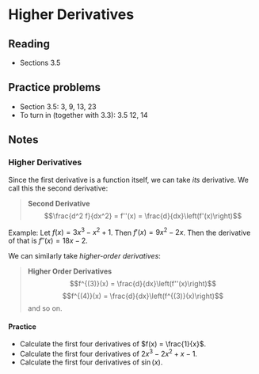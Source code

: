 # Higher Derivatives

## Reading

- Sections 3.5

## Practice problems

- Section 3.5: 3, 9, 13, 23
- To turn in (together with 3.3): 3.5 12, 14

## Notes

### Higher Derivatives

Since the first derivative is a function itself, we can take *its* derivative. We call this the second derivative:

> **Second Derivative**
> $$\frac{d^2 f}{dx^2} = f''(x) = \frac{d}{dx}\left(f'(x)\right)$$

Example: Let $f(x) = 3x^3-x^2+1$. Then $f'(x) = 9x^2-2x$. Then the derivative of that is $f''(x) = 18x-2$.

We can similarly take *higher-order derivatives*:

> **Higher Order Derivatives**
> $$f^{(3)}(x) = \frac{d}{dx}\left(f''(x)\right)$$
> $$f^{(4)}(x) = \frac{d}{dx}\left(f^{(3)}(x)\right)$$
> and so on.

#### Practice

- Calculate the first four derivatives of $f(x) = \frac{1}{x}$.
- Calculate the first four derivatives of $2x^3-2x^2+x-1$.
- Calculate the first four derivatives of $\sin(x)$.

